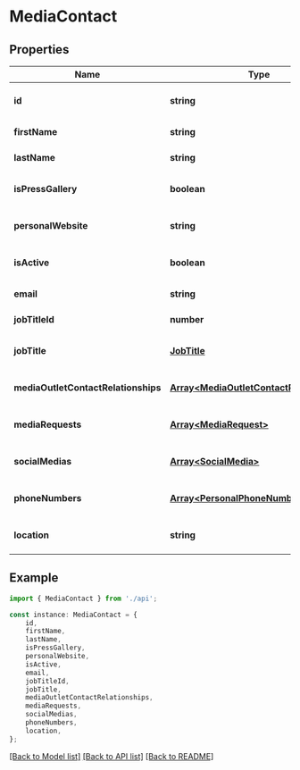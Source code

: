 # MediaContact


## Properties

Name | Type | Description | Notes
------------ | ------------- | ------------- | -------------
**id** | **string** |  | [optional] [default to undefined]
**firstName** | **string** |  | [default to undefined]
**lastName** | **string** |  | [default to undefined]
**isPressGallery** | **boolean** |  | [optional] [default to undefined]
**personalWebsite** | **string** |  | [optional] [default to undefined]
**isActive** | **boolean** |  | [optional] [default to undefined]
**email** | **string** |  | [default to undefined]
**jobTitleId** | **number** |  | [default to undefined]
**jobTitle** | [**JobTitle**](JobTitle.md) |  | [optional] [default to undefined]
**mediaOutletContactRelationships** | [**Array&lt;MediaOutletContactRelationship&gt;**](MediaOutletContactRelationship.md) |  | [optional] [default to undefined]
**mediaRequests** | [**Array&lt;MediaRequest&gt;**](MediaRequest.md) |  | [optional] [default to undefined]
**socialMedias** | [**Array&lt;SocialMedia&gt;**](SocialMedia.md) |  | [optional] [default to undefined]
**phoneNumbers** | [**Array&lt;PersonalPhoneNumber&gt;**](PersonalPhoneNumber.md) |  | [optional] [default to undefined]
**location** | **string** |  | [optional] [default to undefined]

## Example

```typescript
import { MediaContact } from './api';

const instance: MediaContact = {
    id,
    firstName,
    lastName,
    isPressGallery,
    personalWebsite,
    isActive,
    email,
    jobTitleId,
    jobTitle,
    mediaOutletContactRelationships,
    mediaRequests,
    socialMedias,
    phoneNumbers,
    location,
};
```

[[Back to Model list]](../README.md#documentation-for-models) [[Back to API list]](../README.md#documentation-for-api-endpoints) [[Back to README]](../README.md)
